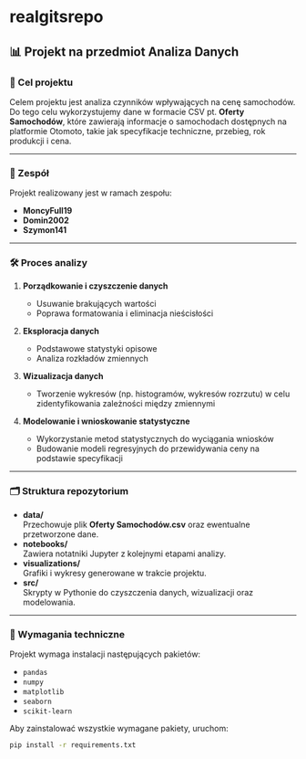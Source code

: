 # realgitsrepo

## 📊 Projekt na przedmiot Analiza Danych

### 🎯 Cel projektu
Celem projektu jest analiza czynników wpływających na cenę samochodów. Do tego celu wykorzystujemy dane w formacie CSV pt. **Oferty Samochodów**, które zawierają informacje o samochodach dostępnych na platformie Otomoto, takie jak specyfikacje techniczne, przebieg, rok produkcji i cena.

---

### 👥 Zespół
Projekt realizowany jest w ramach zespołu:
- **MoncyFull19**
- **Domin2002**
- **Szymon141**

---

### 🛠️ Proces analizy
1. **Porządkowanie i czyszczenie danych**
   - Usuwanie brakujących wartości
   - Poprawa formatowania i eliminacja nieścisłości

2. **Eksploracja danych**
   - Podstawowe statystyki opisowe
   - Analiza rozkładów zmiennych

3. **Wizualizacja danych**
   - Tworzenie wykresów (np. histogramów, wykresów rozrzutu) w celu zidentyfikowania zależności między zmiennymi

4. **Modelowanie i wnioskowanie statystyczne**
   - Wykorzystanie metod statystycznych do wyciągania wniosków
   - Budowanie modeli regresyjnych do przewidywania ceny na podstawie specyfikacji

---

### 🗂️ Struktura repozytorium
- **data/**  
  Przechowuje plik **Oferty Samochodów.csv** oraz ewentualne przetworzone dane.  
- **notebooks/**  
  Zawiera notatniki Jupyter z kolejnymi etapami analizy.  
- **visualizations/**  
  Grafiki i wykresy generowane w trakcie projektu.  
- **src/**  
  Skrypty w Pythonie do czyszczenia danych, wizualizacji oraz modelowania.

---

### 🔧 Wymagania techniczne
Projekt wymaga instalacji następujących pakietów:
- `pandas`
- `numpy`
- `matplotlib`
- `seaborn`
- `scikit-learn`

Aby zainstalować wszystkie wymagane pakiety, uruchom:
```bash
pip install -r requirements.txt
